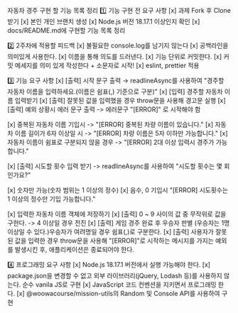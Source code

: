 자동차 경주
구현 할 기능 목록 정리
1️⃣ 기능 구현 전 요구 사항
[x] 과제 Fork 후 Clone 받기
[x] 본인 개인 브랜치 생성
[x] Node.js 버전 18.17.1 이상인지 확인
[x] docs/README.md에 구현할 기능 목록 정리

2️⃣ 2주차에 적용할 피드백
[x] 불필요한 console.log를 남기지 않는다
[x] 공백라인을 의미있게 사용한다.
[x] 이름을 통해 의도를 드러낸다.
[x] 기능 단위로 커밋한다.
[x] 커밋 메세지를 의미 있게 작성한다 + 소문자로 시작!
[x] eslint, prettier 적용

3️⃣ 기능 요구 사항
[x] [출력] 시작 문구 출력 → readlineAsync를 사용하여 "경주할 자동차 이름을 입력하세요.(이름은 쉼표(,) 기준으로 구분)"
[x] [입력] 경주할 자동차 이름 입력받기
[x] [출력] 잘못된 값을 입력했을 경우 throw문을 사용해 경고문 실행
[x] [출력] 예외 상황시 에러 문구 출력 -> 에러문구 "[ERROR]" 로 시작해야 함

  [x] 중복된 자동차 이름 기입시 -> "[ERROR] 중복된 차량 이름이 있습니다."
  [x] 자동차 이름 길이가 6자 이상일 시 -> "[ERROR] 차량 이름은 5자 이하만 가능합니다."
  [x] 자동차 이름이 쉼표로 구분되지 않을 경우 -> "[ERROR] 2대 이상 입력시 경주가 가능합니다."

[x] [출력] 시도할 횟수 입력 받기 -> readlineAsync를 사용하여 "시도할 횟수는 몇 회인가요?"

  [x] 숫자만 가능(숫자 범위는 1 이상의 정수)
  [x] 음수, 0 기입시 "[ERROR] 시도횟수는 1 이상의 정수만 기입 가능합니다."

[x] 입력한 자동차 이름 객체에 저장하기
[x] [출력] 0 ~ 9 사이의 값 중 무작위로 값을 구한다. -> 4 이상일 경우 전진
[x] [출력] 게임 경주 완료 후 우승자 판별 (우승자는 1명 이상일 수 있다.)우승자가 여려명일 경우 쉼표(,)로 구분한다.
[x] [출력] 사용자가 잘못된 값을 입력한 경우 throw문을 사용해 "[ERROR]"로 시작하는 메시지를 가지는 예외를 발생시킨 후, 애플리케이션은 종료되어야 한다.

4️⃣ 프로그래밍 요구 사항
[x] Node.js 18.17.1 버전에서 실행 가능해야 한다.
[x] package.json을 변경할 수 없고 외부 라이브러리(jQuery, Lodash 등)를 사용하지 않는다. 순수 vanila JS로 구현
[x] JavaScript 코드 컨벤션을 지키면서 프로그래밍 한다.
[x] @woowacourse/mission-utils의 Random 및 Console API를 사용하여 구현
